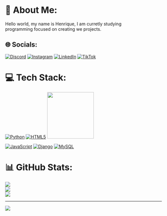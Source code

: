 # 💫 About Me:
Hello world, my name is Henrique, I am curretly studying<br> programming focused on creating we projects.


## 🌐 Socials:
[![Discord](https://img.shields.io/badge/Discord-%237289DA.svg?logo=discord&logoColor=white)](https://discord.com/channels/@henrique.diomedes) [![Instagram](https://img.shields.io/badge/Instagram-%23E4405F.svg?logo=Instagram&logoColor=white)](https://www.instagram.com/henrique_diomedes/) [![LinkedIn](https://img.shields.io/badge/LinkedIn-%230077B5.svg?logo=linkedin&logoColor=white)](https://www.linkedin.com/in/henrique-diomedes/) [![TikTok](https://img.shields.io/badge/TikTok-%23000000.svg?logo=TikTok&logoColor=white)](https://tiktok.com/@tiktok.com/@zealfredo90) 

# 💻 Tech Stack:
[![Python](https://static.wixstatic.com/media/4bef97_3fca4225935f490783ac9ecb3f27a8b1~mv2.png/v1/fill/w_256,h_256,al_c,q_85,usm_0.66_1.00_0.01,enc_avif,quality_auto/python_logo.png)](https://www.python.org/)
[![HTML5](https://w7.pngwing.com/pngs/290/579/png-transparent-html-html-logo-html-5-html-five-logo-html-5-logo-programming-langugae-3d-icon-thumbnail.png=100x100)](https://developer.mozilla.org/pt-BR/docs/Web/HTML/Element)
[<img src="https://cdn.iconscout.com/icon/free/png-256/free-css-alt-3521367-2944811.png" width="150" height="150">](https://developer.mozilla.org/pt-BR/docs/Web/CSS)

[![JavaScript](https://cdn.iconscout.com/icon/free/png-256/free-javascript-logo-icon-download-in-svg-png-gif-file-formats--technology-social-media-company-vol-4-pack-logos-icons-2945018=100x100)](https://developer.mozilla.org/pt-BR/docs/Web/JavaScript)
[![Django](https://www.bglynch.com/images/logos/django.png=100x100)](https://www.djangoproject.com/)
[![MySQL](https://img.shields.io/badge/mysql-4479A1.svg?style=for-the-badge&logo=mysql&logoColor=white=100x100)](https://www.mysql.com/)

# 📊 GitHub Stats:
![](https://github-readme-stats.vercel.app/api?username=HenriqueDiomedes&theme=github_dark&hide_border=false&include_all_commits=true&count_private=true)<br/>
![](https://nirzak-streak-stats.vercel.app/?user=HenriqueDiomedes&theme=github_dark&hide_border=false)<br/>
![](https://github-readme-stats.vercel.app/api/top-langs/?username=HenriqueDiomedes&theme=github_dark&hide_border=false&include_all_commits=true&count_private=true&layout=compact)

---
[![](https://visitcount.itsvg.in/api?id=HenriqueDiomedes&icon=0&color=0)](https://visitcount.itsvg.in)

<!-- Proudly created with GPRM ( https://gprm.itsvg.in ) -->
